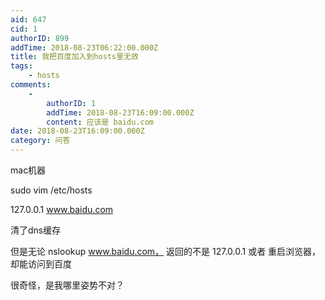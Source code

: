 ```yaml
---
aid: 647
cid: 1
authorID: 899
addTime: 2018-08-23T06:22:00.000Z
title: 我把百度加入到hosts里无效
tags:
    - hosts
comments:
    -
        authorID: 1
        addTime: 2018-08-23T16:09:00.000Z
        content: 应该是 baidu.com
date: 2018-08-23T16:09:00.000Z
category: 问答
---
```


mac机器

sudo vim /etc/hosts

127.0.0.1 www.baidu.com

清了dns缓存

但是无论 nslookup www.baidu.com， 返回的不是 127.0.0.1 或者 重启浏览器，却能访问到百度

很奇怪，是我哪里姿势不对？
